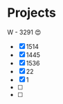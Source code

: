 Projects
========



W - 3291 :heart_eyes:

- [x] 1514
- [x] 1445
- [x] 1536
- [x] 22
- [x] 1
- [ ]
- [ ]

